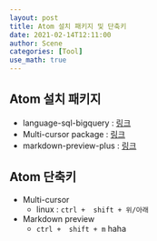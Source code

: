 ```yaml
---
layout: post
title: Atom 설치 패키지 및 단축키
date: 2021-02-14T12:11:00
author: Scene
categories: [Tool]
use_math: true
---
```


## Atom 설치 패키지
- language-sql-bigquery : [링크](https://atom.io/packages/language-sql-bigquery)
- Multi-cursor package : [링크](https://atom.io/packages/multi-cursor)
- markdown-preview-plus : [링크](https://atom.io/packages/markdown-preview-plus)

## Atom 단축키
- Multi-cursor
  - linux : ```ctrl +  shift + 위/아래```
- Markdown preview
  - ```ctrl +  shift + m```
haha
